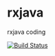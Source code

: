 # rxjava
rxjava coding

[![Build Status](https://travis-ci.org/vsdev1/rxjava.svg?branch=master)](https://travis-ci.org/vsdev1/rxjava) 

